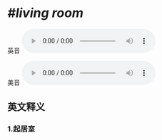 # ***\#living room*** 
英音
<audio src="./media/living room1_AAC.aac" controls="controls"></audio>

美音
<audio src="./media/living room2_AAC.aac" controls="controls"></audio>



  

英文释义
---
### 1.**起居室**  


